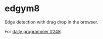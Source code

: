# edgym8

Edge detection with drag drop in the browser.

For [daily programmer
#248](https://www.reddit.com/r/dailyprogrammer/comments/3zqiiq/20160106_challenge_248_intermediate_a_measure_of/).
